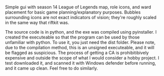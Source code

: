 Simple gui with season 14 League of Legends map, role icons, and ward placement for basic game planning/explanatory purposes. Bubbles surrounding icons are not exact indicators of vision; they're roughly scaled in the same way that riftkit was. 

The source code is in python, and the exe was compiled using pyinstaller. I created the executeable so that the program can be used by those unfamiliar with python. To use it, you just need the dist folder. Please note, due to the compilation method, this is an unsigned executeable, and it will be flagged as suspicious. The process of getting a CA is prohibitibively expensive and outside the scope of what I would consider a hobby project. I test downloaded it, and scanned it with Windows defender before running, and it came up clean. Feel free to do similarly. 
